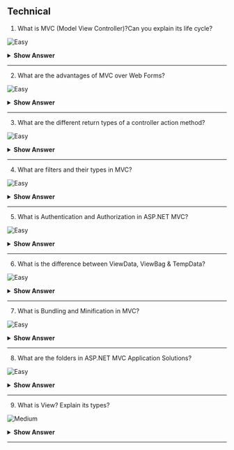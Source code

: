## Technical

1. What is MVC (Model View Controller)?Can you explain its life cycle?

![Easy](https://github.com/revaturelabs/interviewquestions/blob/dev/ComplexityTags/simple%20(2).svg)

<details> <summary> <b> Show Answer </b> </summary>

<blockquote>

MVC is a framework for building web applications using an MVC (Model View Controller) design:

- The Model represents the data.
- The View displays the data.
- Controllers act as an interface between Model and View components to process all the business logic and then render the final output to view.
- Below is the flow of the request processing in MVC:

![MVC](https://github.com/revaturelabs/interviewquestions/blob/Feature/Kaveri-Revamped-IS-ques/InterviewSpecificQuestions/.NET%20FULL%20STACK/images/MVC.PNG)

</blockquote>

</details>

---

2. What are the advantages of MVC over Web Forms?

![Easy](https://github.com/revaturelabs/interviewquestions/blob/dev/ComplexityTags/simple%20(2).svg)

<details> <summary> <b> Show Answer </b> </summary>

<blockquote>

Below are the advantages of MVC:

1. `SOC (SEPARATION OF CONCERNS)` - Separation of Concerns is one of the core advantages of ASP.NET MVC. The MVC framework provides a clean separation of the UI, Business Logic, Model or Data. Meaning is view is not dependent on controller and controller is not dependent on view. In Web forms one aspx file will have one aspx.cs file, which means UI(aspx) is TIGHTLY COUPLED with logic (.aspx.cs).

2. `MULTIPLE VIEW SUPPORT` - Due to the separation of the model from the view, the user interface can display multiple views of the same data at the same time.

3. `CHANGE ACCOMMODATION` - User interfaces tend to change more frequently than business rules (different colors, fonts, screen layouts, and levels of support for new devices such as cell phones or PDAs) because the model does not depend on the views, adding new types of views to the system generally does not affect the model. As a result, the scope of change is confined to the view. In Web forms one aspx file will have one aspx.cs file, which means UI(aspx) is TIGHTLY COUPLED with logic (.aspx.cs). In MVC one view can interact with multiple controllers and one controller can interact with multiple views therefore no TIGHT coupling.

4. `MORE CONTROL` - The ASP.NET MVC framework provides more control over HTML, JavaScript, and CSS than the traditional Web Forms.

5. `TESTABILITY` - ASP.NET MVC framework provides better testability of the Web Application and good support for test driven development too.

6. `LIGHTWEIGHT` - ASP.NET MVC framework doesn’t use View State and thus reduces the bandwidth of the requests to an extent.

7. `FULL FEATURES OF ASP.NET` - One of the key advantages of using ASP.NET MVC is that it is built on top of the ASP.NET framework and hence most of the features of the ASP.NET like membership providers, roles, etc can still be used.

</blockquote>

</details>

---

3. What are the different return types of a controller action method?

![Easy](https://github.com/revaturelabs/interviewquestions/blob/dev/ComplexityTags/simple%20(2).svg)

<details> <summary> <b> Show Answer </b> </summary>

<blockquote>

1. `VIEWRESULT` - This return type is used to return a webpage from an action method.
2. `PARTIALVIEWRESULT` - This return type is used to send a part of a view that will be rendered in another view.
3. `REDIRECTRESULT` - This return type is used to redirect to any other controller and action method depending on the URL.
4. `REDIRECTTOROUTERESULT` - This return type is used when we want to redirect to any other action method.
5. `CONTENTRESULT` - This return type is used to return HTTP content type like text/plain as the result of the action.
6. `JSONRESULT` - This return type is used when we want to return a JSON message.
7. `JAVASCRIPTRESULT` - This return type is used to return JavaScript code that will run in the browser.
8. `FILERESULT` - This return type is used to send binary output in response.
9. `EMPTYRESULT` - This return type is used to return nothing (void) in the result.

</blockquote>

</details>

---

4. What are filters and their types in MVC?

![Easy](https://github.com/revaturelabs/interviewquestions/blob/dev/ComplexityTags/simple%20(2).svg)

<details> <summary> <b> Show Answer </b> </summary>

<blockquote>

ASP.NET MVC Filter is a custom class where you can write custom logic to execute before or after an action method executes.

For example, here is the code of Authorize filter. If any request will try to access this action method DoAdminStuff, first this authorization filter will check that Roles In the request are of Admin, then only it will allow. So, this filter run before the execution of the action method.

``` C#

[Authorize]

public class AuthorizeController:Controller
{
    [Authorize(Roles="Admin")]
    public ActionResult DoAdminStuff()
    {
        return View();
    }
}
```
- Types of Action Filters are :

![Filters](https://github.com/revaturelabs/interviewquestions/blob/Feature/Kaveri-Revamped-IS-ques/InterviewSpecificQuestions/.NET%20FULL%20STACK/images/Filters_MVC.PNG)

</blockquote>

</details>

---

5. What is Authentication and Authorization in ASP.NET MVC?

![Easy](https://github.com/revaturelabs/interviewquestions/blob/dev/ComplexityTags/simple%20(2).svg)

<details> <summary> <b> Show Answer </b> </summary>

<blockquote>

- Authentication is the process of obtaining some sort of credentials (username, password) from the users and using those credentials to verify the USER'S IDENTITY. 

- Authorization is the process of allowing an authenticated user ACCESS to resources.

**Authentication is always done before Authorization.**

![Auth](https://github.com/revaturelabs/interviewquestions/blob/Feature/Kaveri-Revamped-IS-ques/InterviewSpecificQuestions/.NET%20FULL%20STACK/images/Authentication_Authorization.PNG)

</blockquote>

</details>

---

6. What is the difference between ViewData, ViewBag & TempData?

![Easy](https://github.com/revaturelabs/interviewquestions/blob/dev/ComplexityTags/simple%20(2).svg)

<details> <summary> <b> Show Answer </b> </summary>

<blockquote>

- ViewData & ViewBag are used to pass data from **CONTROLLER TO VIEW**.
- TempData is used to pass data from **CONTROLLER TO CONTROLLER**.
- ViewData REQUIRES TYPECASTING for complex data types whereas ViewBag **DOESN’T REQUIRE TYPECASTING** for the complex data type

</blockquote>

</details>

---

7. What is Bundling and Minification in MVC?

![Easy](https://github.com/revaturelabs/interviewquestions/blob/dev/ComplexityTags/simple%20(2).svg)

<details> <summary> <b> Show Answer </b> </summary>

<blockquote>

**BUNDLING** - It lets us combine multiple JavaScript (.js) files or multiple cascading style sheet (.css) files, so that they can be downloaded as a unit, rather than making individual HTTP requests.
**MINIFICATION** - It squeezes out whitespace and performs other types of compression to make the downloaded files as small as possible. 

</blockquote>

</details>

---

8. What are the folders in ASP.NET MVC Application Solutions?

![Easy](https://github.com/revaturelabs/interviewquestions/blob/dev/ComplexityTags/simple%20(2).svg)

<details> <summary> <b> Show Answer </b> </summary>

<blockquote>

**Understanding the folders**:

When you create a project a folder structure gets created by default under the name of your project which can be seen in solution explorer. Below i will give you a brief explanation of what these folders are for.

**Model**
This folder contains classes that is used to provide data. These classes can contain data that is retrived from the database or data inserted in the form by the user to update the database.

**Controllers**
These are the classes which will perform the action invoked by the user. These classes contains methods known as "Actions" which responds to the user action accordingly.

**Views**
These are simple pages which uses the model class data to populate the HTML controls and renders it to the client browser.

**App_Start**
Contains Classes such as FilterConfig, RoutesConfig, WebApiConfig. As of now we need to understand the RouteConfig class. This class contains the default format of the url that should be supplied in the browser to navigate to a specified page.

</blockquote>

</details>

---

9. What is View? Explain its types?

![Medium](https://github.com/revaturelabs/interviewquestions/blob/dev/ComplexityTags/Medium%20(2).svg)

<details> <summary> <b> Show Answer </b> </summary>

<blockquote> 

In ASP.NET Core, a view is a user interface component that is responsible for rendering data to the user. Views are used to generate the HTML that is sent to the client's web browser, and they are typically defined using a combination of HTML and server-side code.

There are two main types of views in ASP.NET Core:

**Razor Views**: Razor views are the most common type of view in ASP.NET Core. They are defined using a combination of HTML and Razor syntax, which allows server-side code to be embedded directly into the HTML.

**Razor Pages**: Razor Pages are a newer type of view in ASP.NET Core that allow developers to define UI and server-side logic in a single file. Unlike Razor views, which are typically divided into separate view and controller files, Razor Pages combine both the view and the controller into a single file.

</blockquote>

</details>

---
 








